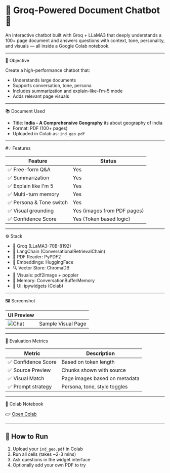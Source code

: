 # 📄 Groq-Powered Document Chatbot 🤖

An interactive chatbot built with Groq + LLaMA3 that deeply understands a 100+ page document and answers questions with context, tone, personality, and visuals — all inside a Google Colab notebook.

---

 🎯 Objective

Create a high-performance chatbot that:
- Understands large documents
- Supports conversation, tone, persona
- Includes summarization and explain-like-I’m-5 mode
- Adds relevant page visuals

---

 📚 Document Used
- Title: **India - A Comprehensive Geography** its about geography of india
- Format: PDF (100+ pages)
- Uploaded in Colab as: `ind_geo.pdf`

---

#💡 Features

| Feature                    | Status |
|---------------------------|--------|
| ✅ Free-form Q&A          | Yes    |
| ✅ Summarization          | Yes    |
| ✅ Explain like I'm 5     | Yes    |
| ✅ Multi-turn memory      | Yes    |
| ✅ Persona & Tone switch  | Yes    |
| ✅ Visual grounding       | Yes (images from PDF pages) |
| ✅ Confidence Score       | Yes (Token based logic)     |

---

⚙️ Stack

- 🧠 Groq (LLaMA3-70B-8192)
- 🧱 LangChain (ConversationalRetrievalChain)
- 📄 PDF Reader: PyPDF2
- 🧩 Embeddings: HuggingFace
- 🔍 Vector Store: ChromaDB
- 📸 Visuals: pdf2image + poppler
- 🧠 Memory: ConversationBufferMemory
- 🧰 UI: ipywidgets (Colab)

---

 🖼 Screenshot

| UI Preview | |
|------------|--|
| ![Chat](images/page_1.png) | Sample Visual Page |

---

 🧠 Evaluation Metrics

| Metric              | Description |
|---------------------|-------------|
| ✅ Confidence Score | Based on token length |
| ✅ Source Preview   | Chunks shown with source |
| ✅ Visual Match     | Page images based on metadata |
| ✅ Prompt strategy  | Persona, tone, style toggles |

---

 🔗 Colab Notebook

👉 [Open Colab](https://colab.research.google.com/drive/YOUR_LINK_HERE)

---

## 📝 How to Run
1. Upload your `ind_geo.pdf` in Colab
2. Run all cells (takes ~2-3 mins)
3. Ask questions in the widget interface
4. Optionally add your own PDF to try

 

